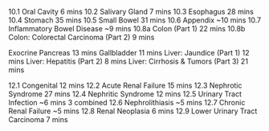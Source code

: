 10.1 Oral Cavity						6 mins
10.2 Salivary Gland						7 mins
10.3 Esophagus						28 mins
10.4 Stomach							35 mins
10.5 Small Bowel						31 mins
10.6 Appendix							~10 mins
10.7 Inflammatory Bowel Disease				~9 mins
10.8a Colon (Part 1)						22 mins
10.8b Colon: Colorectal Carcinoma (Part 2)			9 mins


Exocrine Pancreas						13 mins
Gallbladder							11 mins
Liver: Jaundice (Part 1)					12 mins
Liver: Hepatitis (Part 2)					8 mins
Liver: Cirrhosis & Tumors (Part 3)				21 mins		


12.1 Congenital							12 mins
12.2 Acute Renal Failure						15 mins
12.3 Nephrotic Syndrome	 					27 mins
12.4 Nephritic Syndrome						12 mins
12.5 Urinary Tract Infection						~6 mins    3 combined
12.6 Nephrolithiasis							~5 mins
12.7 Chronic Renal Failure						~5 mins
12.8 Renal Neoplasia							6 mins
12.9 Lower Urinary Tract Carcinoma					7 mins